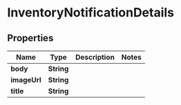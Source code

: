 

# InventoryNotificationDetails


## Properties

| Name | Type | Description | Notes |
|------------ | ------------- | ------------- | -------------|
|**body** | **String** |  |  |
|**imageUrl** | **String** |  |  |
|**title** | **String** |  |  |



